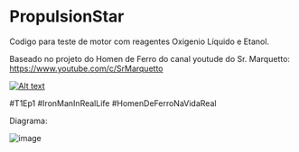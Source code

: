 # PropulsionStar
 Codigo para teste de motor com reagentes Oxigenio Líquido e Etanol.
 
 Baseado no projeto do Homen de Ferro do canal youtude do Sr. Marquetto: https://www.youtube.com/c/SrMarquetto
 
 [![Alt text](https://img.youtube.com/vi/BVtWmX5p2Fs/0.jpg)](https://www.youtube.com/watch?v=BVtWmX5p2Fs)
 
 #T1Ep1 #IronManInRealLife #HomenDeFerroNaVidaReal
 
 Diagrama:
 
 ![image](https://user-images.githubusercontent.com/66953539/167539829-17664a78-2634-4d94-8061-31a1318f10c3.png)
